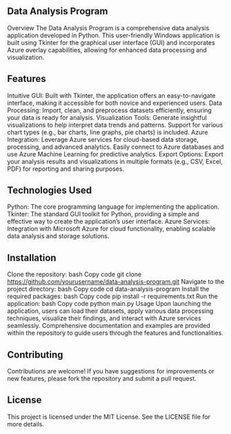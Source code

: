 Data Analysis Program
----
Overview
The Data Analysis Program is a comprehensive data analysis application developed in Python. This user-friendly Windows application is built using Tkinter for the graphical user interface (GUI) and incorporates Azure overlay capabilities, allowing for enhanced data processing and visualization.

Features
-
Intuitive GUI: 
Built with Tkinter, the application offers an easy-to-navigate interface, making it accessible for both novice and experienced users.
Data Processing: 
Import, clean, and preprocess datasets efficiently, ensuring your data is ready for analysis.
Visualization Tools: 
Generate insightful visualizations to help interpret data trends and patterns. Support for various chart types (e.g., bar charts, line graphs, pie charts) is included.
Azure Integration: 
Leverage Azure services for cloud-based data storage, processing, and advanced analytics. Easily connect to Azure databases and use Azure Machine Learning for predictive analytics.
Export Options: Export your analysis results and visualizations in multiple formats (e.g., CSV, Excel, PDF) for reporting and sharing purposes.

Technologies Used
-
Python: The core programming language for implementing the application.
Tkinter: The standard GUI toolkit for Python, providing a simple and effective way to create the application’s user interface.
Azure Services: Integration with Microsoft Azure for cloud functionality, enabling scalable data analysis and storage solutions.

Installation
-
Clone the repository:
bash
Copy code
git clone https://github.com/yourusername/data-analysis-program.git
Navigate to the project directory:
bash
Copy code
cd data-analysis-program
Install the required packages:
bash
Copy code
pip install -r requirements.txt
Run the application:
bash
Copy code
python main.py
Usage
Upon launching the application, users can load their datasets, apply various data processing techniques, visualize their findings, and interact with Azure services seamlessly. Comprehensive documentation and examples are provided within the repository to guide users through the features and functionalities.

Contributing
-
Contributions are welcome! If you have suggestions for improvements or new features, please fork the repository and submit a pull request.

License
-
This project is licensed under the MIT License. See the LICENSE file for more details.
